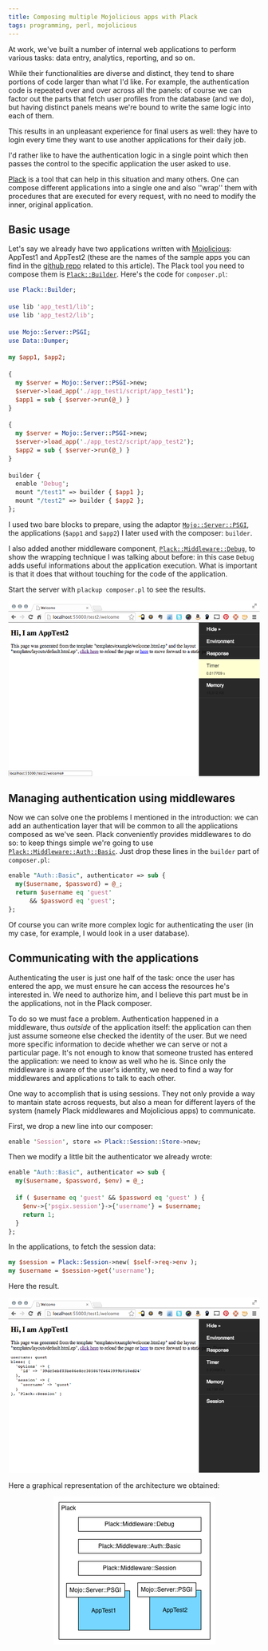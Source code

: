 ```yaml
---
title: Composing multiple Mojolicious apps with Plack
tags: programming, perl, mojolicious
---
```


At work, we've built a number of internal web applications to perform various
tasks: data entry, analytics, reporting, and so on.

While their functionalities are diverse and distinct, they tend to share
portions of code larger than what I'd like. For example, the authentication
code is repeated over and over across all the panels: of course we can factor
out the parts that fetch user profiles from the database (and we do), but
having distinct panels means we're bound to write the same logic into each of
them.

This results in an unpleasant experience for final users as well: they have to
login every time they want to use another applications for their daily job.

I'd rather like to have the authentication logic in a single point which then
passes the control to the specific application the user asked to use.

[Plack](http://plackperl.org/) is a tool that can help in this situation and
many others.  One can compose different applications into a single one and also
''wrap'' them with procedures that are executed for every request, with no need
to modify the inner, original application.

## Basic usage

Let's say we already have two applications written with
[Mojolicious](http://mojolicio.us/): AppTest1 and AppTest2 (these are the names
of the sample apps you can find in the [github
repo](https://github.com/larsen/test-plack-mojolicious) related to this
article).  The Plack tool you need to compose them is
[``Plack::Builder``](http://search.cpan.org/~miyagawa/Plack-1.0030/lib/Plack/Builder.pm).
Here's the code for ``composer.pl``:

```` perl
use Plack::Builder;

use lib 'app_test1/lib';
use lib 'app_test2/lib';

use Mojo::Server::PSGI;
use Data::Dumper;

my $app1, $app2;

{
  my $server = Mojo::Server::PSGI->new;
  $server->load_app('./app_test1/script/app_test1');
  $app1 = sub { $server->run(@_) }
}

{
  my $server = Mojo::Server::PSGI->new;
  $server->load_app('./app_test2/script/app_test2');
  $app2 = sub { $server->run(@_) }
}

builder {
  enable 'Debug';
  mount "/test1" => builder { $app1 };
  mount "/test2" => builder { $app2 };
};
````

I used two bare blocks to prepare, using the adaptor
[``Mojo::Server::PSGI``](https://metacpan.org/pod/Mojo::Server::PSGI), the
applications (``$app1`` and ``$app2``) I later used with the composer:
``builder``.

I also added another middleware component,
[``Plack::Middleware::Debug``](https://metacpan.org/pod/Plack::Middleware::Debug),
to show the wrapping technique I was talking about before: in this case ``Debug``
adds useful informations about the application execution.  What is important
is that it does that without touching for the code of the application.

Start the server with ``plackup composer.pl`` to see the results.

![](/images/mojo-apptest1.png "Test application with Debug middleware enabled")

## Managing authentication using middlewares

Now we can solve one the problems I mentioned in the introduction: we can add
an authentication layer that will be common to all the applications composed as
we've seen.  Plack conveniently provides middlewares to do so: to keep things
simple we're going to use
[``Plack::Middleware::Auth::Basic``](https://metacpan.org/pod/Plack::Middleware::Auth::Basic).
Just drop these lines in the ``builder`` part of ``composer.pl``:

```` perl
enable "Auth::Basic", authenticator => sub {
  my($username, $password) = @_;
  return $username eq 'guest'
      && $password eq 'guest';
};
````

Of course you can write more complex logic for authenticating the user (in my
case, for example, I would look in a user database).

## Communicating with the applications

Authenticating the user is just one half of the task: once the user has entered
the app, we must ensure he can access the resources he's interested in. We need
to authorize him, and I believe this part must be in the applications, not in
the Plack composer.

To do so we must face a problem. Authentication happened in a middleware, thus
_outside_ of the application itself: the application can then just assume
someone else checked the identity of the user. But we need more specific
information to decide whether we can serve or not a particular page. It's not
enough to know that someone trusted has entered the application: we need to
know as well who he is.  Since only the middleware is aware of the user's
identity, we need to find a way for middlewares and applications to talk to
each other.

One way to accomplish that is using sessions. They not only provide a way to
mantain state across requests, but also a mean for different layers of the
system (namely Plack middlewares and Mojolicious apps) to communicate.

First, we drop a new line into our composer:

```` perl
enable 'Session', store => Plack::Session::Store->new;
````

Then we modify a little bit the authenticator we already wrote:

```` perl
enable "Auth::Basic", authenticator => sub {
  my($username, $password, $env) = @_;

  if ( $username eq 'guest' && $password eq 'guest' ) {
    $env->{'psgix.session'}->{'username'} = $username;
    return 1;
  }
};
````

In the applications, to fetch the session data:

```` perl
my $session = Plack::Session->new( $self->req->env );
my $username = $session->get('username');
````

Here the result.

![](/images/mojo-apptest1-session.png "Test application with Session middleware enabled")

Here a graphical representation of the architecture we obtained:

<center>
<img src="/images/composing-mojo-apps-arch.png" alt="Composing Mojolicious applications with Plack: general architecture" />
</center>
